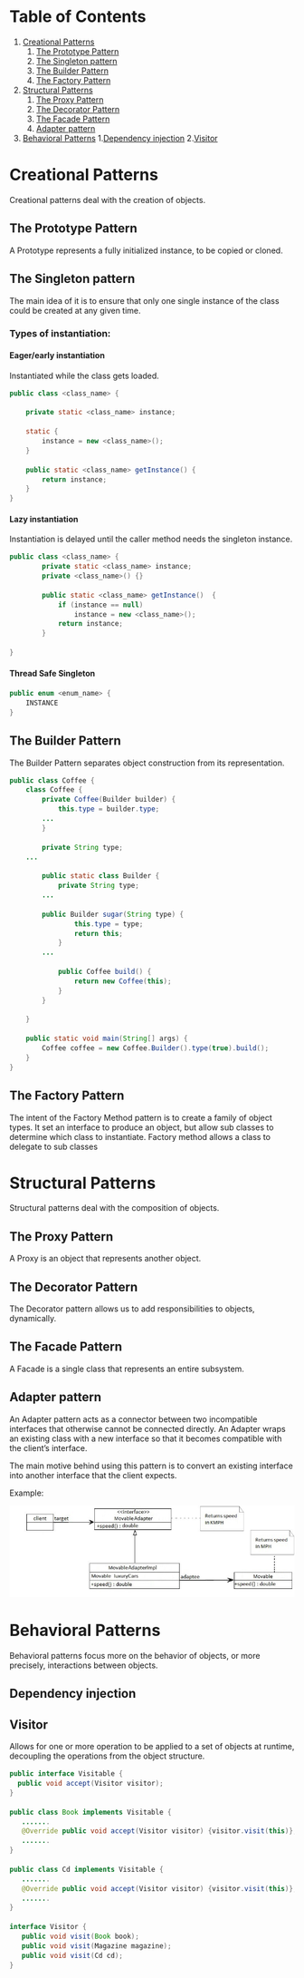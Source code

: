 # Table of Contents
1. [Creational Patterns](#creational)
	1. [The Prototype Pattern](#prototype)
	2. [The Singleton pattern](#singleton)
	3. [The Builder Pattern](#builder)
	4. [The Factory Pattern](#factory)
2. [Structural Patterns](#structural)
	1. [The Proxy Pattern](#proxy)
	2. [The Decorator Pattern](#decorator)
	3. [The Facade Pattern](#facade)
	4. [Adapter pattern](#adapter)
3. [Behavioral Patterns](#behavioral)
	1.[Dependency injection](#dependecy)
	2.[Visitor](#visitor)

# Creational Patterns <a id="creational"></a>
Creational patterns deal with the creation of objects.

## The Prototype Pattern <a id="prototype"></a>
A Prototype represents a fully initialized instance, to be copied or cloned.

## The Singleton pattern <a id="singleton"></a>

The main idea of it is to ensure that only one single instance of the class could be created at any given time.

### Types of instantiation:

#### Eager/early instantiation

Instantiated while the class gets loaded.

```java
public class <class_name> {

	private static <class_name> instance;

	static {
		instance = new <class_name>();
	}
	
	public static <class_name> getInstance() {
		return instance;
	}
}
```

#### Lazy instantiation

Instantiation is delayed until the caller method needs the singleton instance.

```java
public class <class_name> {
	    private static <class_name> instance; 
	    private <class_name>() {} 
	  
	    public static <class_name> getInstance()  {
	    	if (instance == null) 
	            instance = new <class_name>(); 
	        return instance; 
	    } 
	
}
```

#### Thread Safe Singleton
```java
public enum <enum_name> {
	INSTANCE
}
```

## The Builder Pattern <a id="builder"></a>

The Builder Pattern separates object construction from its representation.

```java
public class Coffee {
    class Coffee {
        private Coffee(Builder builder) {
            this.type = builder.type;
	    ...
        }

        private String type;
	...

        public static class Builder {
            private String type;
	    ...

	    public Builder sugar(String type) {
                this.type = type;
                return this;
            }
	    ...

            public Coffee build() {
                return new Coffee(this);
            }
        }

    }

    public static void main(String[] args) {
        Coffee coffee = new Coffee.Builder().type(true).build();
    }
}
```

## The Factory Pattern <a id="factory"></a>

The intent of the Factory Method pattern is to create a family of object types. It set an interface to produce an object, but allow sub classes to determine which class to instantiate. Factory method allows a class to delegate to sub classes

# Structural Patterns <a id="structural"></a>
Structural patterns deal with the composition of objects.

## The Proxy Pattern
A Proxy is an object that represents another object.

## The Decorator Pattern
The Decorator pattern allows us to add responsibilities to objects, dynamically.

## The Facade Pattern
A Facade is a single class that represents an entire subsystem.

## Adapter pattern

An Adapter pattern acts as a connector between two incompatible interfaces that otherwise cannot be connected directly. An Adapter wraps an existing class with a new interface so that it becomes compatible with the client’s interface.

The main motive behind using this pattern is to convert an existing interface into another interface that the client expects.

Example:

![Adapter pattern class diagram](https://github.com/jagope/apuntes/blob/master/java/patterns_images/adapter.jpg)

# Behavioral Patterns <a id="behavioral"></a>
Behavioral patterns focus more on the behavior of objects, or more precisely, interactions between objects.

## Dependency injection



## Visitor

Allows for one or more operation to be applied to a set of objects at runtime, decoupling the operations from the object structure.

```java
public interface Visitable {
  public void accept(Visitor visitor);
}
 
public class Book implements Visitable {
   .......
   @Override public void accept(Visitor visitor) {visitor.visit(this)};
   .......
}
 
public class Cd implements Visitable {
   .......
   @Override public void accept(Visitor visitor) {visitor.visit(this)};
   .......
}
 
interface Visitor {
   public void visit(Book book);
   public void visit(Magazine magazine);
   public void visit(Cd cd);
}
```

